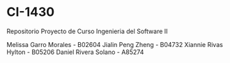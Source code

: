 CI-1430
=======

Repositorio Proyecto de Curso Ingenieria del Software II

Melissa Garro Morales - B02604
Jialin Peng Zheng - B04732
Xiannie Rivas Hylton - B05206
Daniel Rivera Solano - A85274
